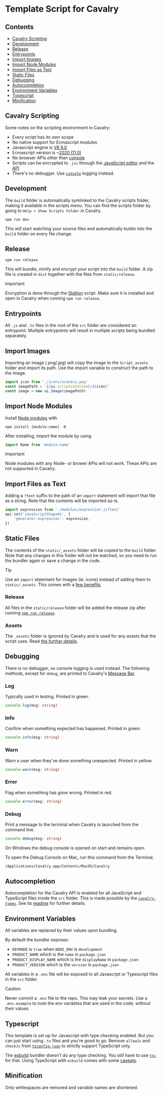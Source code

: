 # Template Script for Cavalry

## Contents

-   [Cavalry Scripting](#cavalry-scripting)
-   [Development](#development)
-   [Release](#release)
-   [Entrypoints](#entrypoints)
-   [Import Images](#import-images)
-   [Import Node Modules](#import-node-modules)
-   [Import Files as Text](#import-files-as-text)
-   [Static Files](#static-files)
-   [Debugging](#debugging)
-   [Autocompletion](#autocompletion)
-   [Environment Variables](#environment-variables)
-   [Typescript](#typescript)
-   [Minification](#minification)

## Cavalry Scripting

Some notes on the scripting environment in Cavalry:

-   Every script has its own scope
-   No native support for Ecmascript modules
-   Javascript engine is [V8 9.0](https://v8.dev/blog/v8-release-90)
-   Ecmascript version is ~[2020 (11.0)](https://262.ecma-international.org/11.0/)
-   No browser APIs other than [console](https://github.com/scenery-io/cavalry-types/types/browser.d.ts)
-   Scripts can be encrypted to `.jsc` through the [JavaScript editor](https://docs.cavalry.scenegroup.co/user-interface/menus/window-menu/javascript-editor/) and the [API](https://docs.cavalry.scenegroup.co/tech-info/scripting/api-module/#encrypttexttoencryptstring--string)
-   There's no debugger. Use [`console`](https://github.com/scenery-io/cavalry-types/types/browser.d.ts) logging instead.

## Development

The `build` folder is automatically symlinked to the Cavalry scripts folder, making it available in the scripts menu. You can find the scripts folder by going to `Help > Show Scripts Folder` in Cavalry.

```
npm run dev
```

This will start watching your source files and automatically builds into the `build` folder on every file change.

## Release

```
npm run release
```

This will bundle, minify and encrypt your script into the `build` folder. A zip file is created in `dist` together with the files from `static/release`.

> [!IMPORTANT]
> Encryption is done through the [Stallion](https://github.com/scenery-io/stallion) script. Make sure it is installed and open in Cavalry when running `npm run release`.

## Entrypoints

All `.js` and `.ts` files in the root of the `src` folder are considered an entrypoint. Multiple entrypoints will result in multiple scripts being bundled separately.

## Import Images

Importing an image (.png/.jpg) will copy the image to the `Script_assets` folder and import its path. Use the import variable to construct the path to the image.

```js
import icon from './icons/scenery.png'
const imagePath = `${ui.scriptLocation}/${icon}`
const image = new ui.Image(imagePath)
```

## Import Node Modules

Install [Node modules](https://www.npmjs.com/) with

```
npm install [module-name] -D
```

After installing, import the module by using

```js
import Name from 'module-name'
```

> [!IMPORTANT]
> Node modules with any Node- or brower APIs will not work. These APIs are not supported in Cavalry.

## Import Files as Text

Adding a `?text` suffix to the path of an `import` statement will import that file as a string. Note that the contents will be imported as-is.

```js
import expression from './modules/expression.js?text'
api.set('javaScriptShape#1', {
	'generator.expression': expression,
})
```

## Static Files

The contents of the `static/_assets` folder will be copied to the `build` folder. Note that any changes in this folder will not be watched, so you need to run the bundler again or save a change in the code.

> [!TIP]
> Use an `import` statement for images (ie. icons) instead of adding them to `static/_assets`. This comes with a [few benefits](#import-images).

### Release

All files in the `static/release` folder will be added the release zip after running [`npm run release`](#release).

### Assets

The `_assets` folder is ignored by Cavalry and is used for any assets that the script uses. Read [the further details](./static/_assets/).

## Debugging

There is no debugger, so console logging is used instead. The following methods, except for `debug`, are printed to Cavalry's [Message Bar](https://docs.cavalry.scenegroup.co/user-interface/menus/window-menu/message-bar/).

### Log

Typically used in testing. Printed in green.

```ts
console.log(msg: string)
```

### Info

Confirm when something expected has happened. Printed in green.

```ts
console.info(msg: string)
```

### Warn

Warn a user when they've done something unexpected. Printed in yellow.

```ts
console.warn(msg: string)
```

### Error

Flag when something has gone wrong. Printed in red.

```ts
console.error(msg: string)
```

### Debug

Print a message to the terminal when Cavalry is launched from the command line.

```ts
console.debug(msg: string)
```

On Windows the debug console is opened on start and remains open.

To open the Debug Console on Mac, run this command from the Terminal.

```bash
/Applications/Cavalry.app/Contents/MacOS/Cavalry
```

## Autocompletion

Autocompletion for the Cavalry API is enabled for all JavaScript and TypeScript files inside the `src` folder. This is made possible by the [`cavalry-types`](https://github.com/scenery-io/cavalry-types/). See its [readme](https://github.com/scenery-io/cavalry-types/tree/main?tab=readme-ov-file#cavalry-types) for further details.

## Environment Variables

All variables are replaced by their values upon bundling.

By default the bundler exposes:

-   `DEVMODE` is `true` when `NODE_ENV` is `development`
-   `PRODUCT_NAME` which is the `name` in `package.json`
-   `PRODUCT_DISPLAY_NAME` which is the `displayName` in `package.json`
-   `PRODUCT_VERSION` which is the `version` in `package.json`

All variables in a `.env` file will be exposed to all Javascript or Typescript files in the `src` folder.

> [!CAUTION]
> Never commit a `.env` file to the repo. This may leak your secrets. Use a `.env.example` to note the env variables that are used in the code, without their values.

## Typescript

This template is set up for Javascript with type checking enabled. But you can just start using `.ts` files and you're good to go. Remove `allowJs` and `checkJs` from [`tsconfig.json`](./tsconfig.json) to strictly support TypeScript only.

The [esbuild](https://github.com/evanw/esbuild) bundler doesn't do any type checking. You still have to use [`tsc`](https://www.typescriptlang.org/docs/handbook/compiler-options.html) for that. Using TypeScript with `esbuild` comes with some [caveats](https://esbuild.github.io/content-types/#typescript-caveats).

## Minification

Only whitespaces are removed and variable names are shortened.
